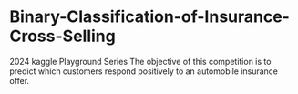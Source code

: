 # Binary-Classification-of-Insurance-Cross-Selling
2024 kaggle Playground Series 
The objective of this competition is to predict which customers respond positively to an automobile insurance offer.
